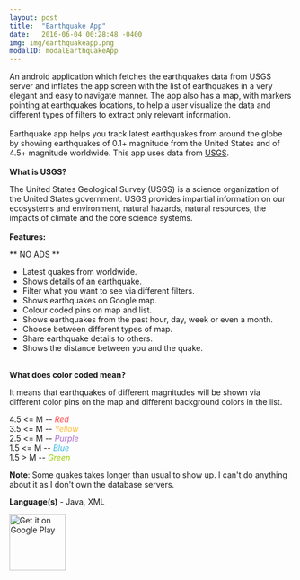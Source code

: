 ```yaml
---
layout: post
title:  "Earthquake App"
date:   2016-06-04 00:28:48 -0400
img: img/earthquakeapp.png
modalID: modalEarthquakeApp
---
```

An android application which fetches the earthquakes data from USGS server and inflates the app screen with the list of earthquakes in a very elegant and easy to navigate manner.
The app also has a map, with markers pointing at earthquakes locations, to help a user visualize the data and different types of filters to extract only relevant information.<br/>
<br/>
Earthquake app helps you track latest earthquakes from around the globe by showing earthquakes of 0.1+ magnitude from the United States and of 4.5+ magnitude worldwide.
This app uses data from <a href="http://www.usgs.gov/" target="_blank">USGS</a>.<br/>
<br/>
<b>What is USGS?</b>

The United States Geological Survey (USGS) is a science organization of the United States government. USGS provides impartial information on our ecosystems and environment, natural hazards, natural resources, the impacts of climate and the core science systems.<br/>
<br/>
<b>Features:</b>

** NO ADS **<br/>
- Latest quakes from worldwide.<br/>
- Shows details of an earthquake.<br/>
- Filter what you want to see via different filters.<br/>
- Shows earthquakes on Google map.<br/>
- Colour coded pins on map and list.<br/>
- Shows earthquakes from the past hour, day, week or even a month.<br/>
- Choose between different types of map.<br/>
- Share earthquake details to others.<br/>
- Shows the distance between you and the quake.<br/>
<br/>
<b>What does color coded mean?</b>

It means that earthquakes of different magnitudes will be shown via different color pins on the map and different background colors in the list.<br/>

4.5 <= M -- <i style="color:#FF4444">Red</i> <br/>
3.5 <= M -- <i style="color:#FFBB33">Yellow</i> <br/>
2.5 <= M -- <i style="color:#AA66CC">Purple</i> <br/>
1.5 <= M -- <i style="color:#33B5E5">Blue</i> <br/>
1.5 > M -- <i style="color:#99CC00">Green</i> <br/>

<b>Note</b>: Some quakes takes longer than usual to show up. I can't do anything about it as I don't own the database servers.<br/>

<b>Language(s)</b> - Java, XML

<div class="row">
  <div class="col-lg-12 text-center">
    <a href='https://play.google.com/store/apps/details?id=com.shahrukhamd.earthquakeapp&utm_source=global_co&utm_medium=prtnr&utm_content=Mar2515&utm_campaign=PartBadge&pcampaignid=MKT-Other-global-all-co-prtnr-py-PartBadge-Mar2515-1' target='_blank'><img alt='Get it on Google Play' src='https://play.google.com/intl/en_us/badges/images/generic/en_badge_web_generic.png' height='100' /></a>
  </div>
</div>

[jekyll-docs]: http://jekyllrb.com/docs/home
[jekyll-gh]:   https://github.com/jekyll/jekyll
[jekyll-talk]: https://talk.jekyllrb.com/

